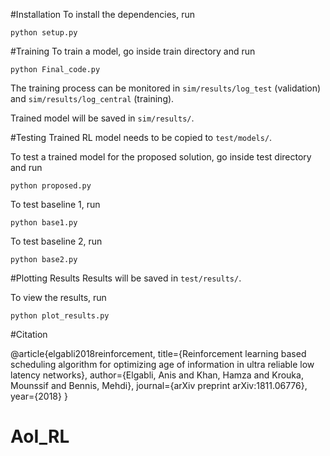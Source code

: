 #Installation
To install the dependencies, run
```
python setup.py
```


#Training
To train a model, go inside train directory and run 
```
python Final_code.py
```

The training process can be monitored in `sim/results/log_test` (validation) and `sim/results/log_central` (training). 

Trained model will be saved in `sim/results/`. 

#Testing
Trained RL model needs to be copied to `test/models/`. 

To test a trained model for the proposed solution, go inside test directory and run 
```
python proposed.py
```
To test baseline 1, run
```
python base1.py
```
To test baseline 2, run
```
python base2.py
```
#Plotting Results
Results will be saved in `test/results/`. 

To view the results, run 
```
python plot_results.py
```
#Citation

@article{elgabli2018reinforcement,
  title={Reinforcement learning based scheduling algorithm for optimizing age of information in ultra reliable low latency networks},
  author={Elgabli, Anis and Khan, Hamza and Krouka, Mounssif and Bennis, Mehdi},
  journal={arXiv preprint arXiv:1811.06776},
  year={2018}
}

# AoI_RL
